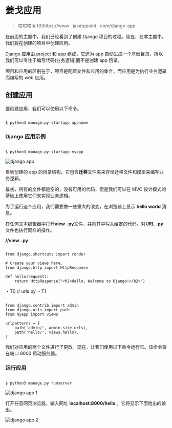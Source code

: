 # 姜戈应用

> 哎哎哎:# t0]https://www . javatppoint . com/django-app

在前面的主题中，我们已经看到了创建 Django 项目的过程。现在，在本主题中，我们将在创建的项目中创建应用。

Django 应用由 project 和 app 组成，它还为 app 自动生成一个基础目录，所以我们可以专注于编写代码(业务逻辑)而不是创建 app 目录。

项目和应用的区别在于，项目是配置文件和应用的集合，而应用是为执行业务逻辑而编写的 web 应用。

## 创建应用

要创建应用，我们可以使用以下命令。

```

$ python3 manage.py startapp appname

```

### Django 应用示例

```

$ python3 manage.py startapp myapp

```

![django app](../Images/4acb633e9374e5934b3757a0c9eb7fc8.png)

看到创建的 app 的目录结构，它包含**迁移**文件夹来存储迁移文件和模型来编写业务逻辑。

最初，所有的文件都是空的，没有可用的代码，但是我们可以在 MVC 设计模式的基础上使用它们来实现业务逻辑。

为了运行这个应用，我们需要做一些重大的改变，在浏览器上显示 **hello world** 消息。

在任何文本编辑器中打开**view . py**文件，并向其中写入给定的代码，对**URL . py**文件也执行同样的操作。

**//view . py**

```

from django.shortcuts import render

# Create your views here.
from django.http import HttpResponse

def hello(request):
	return HttpResponse("<h2>Hello, Welcome to Django!</h2>")

```

・T0️ // urls.py ・T1️

```

from django.contrib import admin
from django.urls import path
from myapp import views

urlpatterns = [
    path('admin/', admin.site.urls),
    path('hello/', views.hello),
]

```

我们对应用的两个文件进行了更改。现在，让我们使用以下命令运行它。该命令将在端口 8000 启动服务器。

### 运行应用

```

$ python3 manage.py runserver

```

![django app 1](../Images/7990f8c4c8a724479eb473a67764d1f6.png)

打开任意网页浏览器，输入网址 **localhost:8000/hello** 。它将显示下面给出的输出。

![django app 2](../Images/8dcb70705e8858c3e8ffabff6210700d.png)
